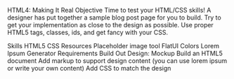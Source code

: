 HTML4: Making It Real
Objective
Time to test your HTML/CSS skills! A designer has put together a sample blog post page for you to build. Try to get your implementation as close to the design as possible. Use proper HTML5 tags, classes, ids, and get fancy with your CSS.

Skills
HTML5
CSS
Resources
Placeholder image tool
FlatUI Colors
Lorem Ipsum Generator
Requirements
Build Out Design: Mockup
Build an HTML5 document
Add markup to support design content (you can use lorem ipsum or write your own content)
Add CSS to match the design